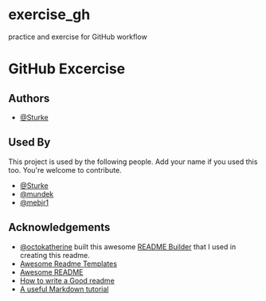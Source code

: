 # exercise_gh
practice and exercise for GitHub workflow


# GitHub Excercise




## Authors

- [@Sturke](https://github.com/Sturke)


## Used By

This project is used by the following people. Add your name if you used this too. You're welcome to contribute.

- [@Sturke](https://github.com/Sturke)
- [@mundek](https://github.com/mundek)
- [@mebjr1](https://github.com/mebjr1)
  


## Acknowledgements

 - [@octokatherine](https://www.github.com/octokatherine) built this awesome [README Builder](https://readme.so) that I used in creating this readme.
 - [Awesome Readme Templates](https://awesomeopensource.com/project/elangosundar/awesome-README-templates)
 - [Awesome README](https://github.com/matiassingers/awesome-readme)
 - [How to write a Good readme](https://bulldogjob.com/news/449-how-to-write-a-good-readme-for-your-github-project)
 - [A useful Markdown tutorial](https://www.markdowntutorial.com/)

